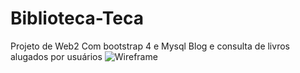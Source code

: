 # Biblioteca-Teca
Projeto de Web2 Com bootstrap 4 e Mysql
Blog e consulta de livros alugados por usuários
![Wireframe](https://imgur.com/a/OJIkr4e)

